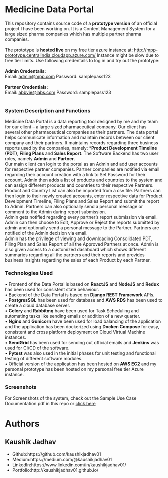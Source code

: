 # Medicine Data Portal
This repository contains source code of a **prototype version** of an official project I have been working on. It is a Content Management System for a large sized pharma companies which has multiple partner pharma companies. 
<br><br>
The prototype is **hosted live** on my free tier azure instance at: http://mpp-prototype.centralindia.cloudapp.azure.com/ Instance might be slow due to free tier limits. Use following credentails to log in and try out the prototype:
<br><br>
**Admin Credentails:**<br>
Email: admin@mpp.com Password: samplepass123
<br><br>
**Partner Credentials:**<br>
Email: abbvie@labs.com Password: samplepass123
<br><br>
### System Description and Functions
Medicine Data Portal is a data reporting tool designed by me and my team for our client – a large sized pharmaceutical company. Our client has several other pharmaceutical companies as their partners. The data portal helps communicate information and maintain records between our client company and their partners. It maintains records regarding three business reports used by the companies, namely: ***Product Development Timeline (PDT)**, **Filing Plans** and **Sales Report**. The Software Backend has two user roles, namely **Admin** and **Partner**.<br> 
Our main client can login to the portal as an Admin and add user accounts for respective partner companies. Partner companies are notified via email regarding their account creation with a link to Set Password for their account. Admin then adds a list of products and countries to the system and can assign different products and countries to their respective Partners. Product and Country List can also be imported from a csv file. Partners can then login to their newly created accounts, enter respective data for Product Development Timeline, Filing Plans and Sales Report and submit the report to Admin. Partners can also optionally send a personal message or comment to the Admin during report submission.<br> 
Admin gets notified regarding every partner’s report submission via email. Admin can then choose to Edit, Approve or Reject the reports submitted by admin and optionally send a personal message to the Partner. Partners are notified of the Admin decision via email.<br>
Admin has the privilege of viewing and downloading Consolidated PDT, Filing Plan and Sales Report of all the Approved Partners at once. Admin is also given access to a customized dashboard which shows different summaries regarding all the partners and their reports and provides business insights regarding the sales of each Product by each Partner.<br>

### Technologies Used
•	Frontend of the Data Portal is based on **ReactJS** and **NodeJS** and **Redux** has been used for consistent state behaviour.<br>
•	Backend of the Data Portal is based on **Django REST Framework** APIs.<br>
•	**PostgresSQL** has been used for database and **AWS RDS** has been used to create a cloud database server.<br>
•	**Celery** and **Rabbitmq** have been used for Task Scheduling and automating tasks like sending emails or addition of a new quarter.<br>
•	**Nginx** and **Gunicorn** have been used for load balancing of the application and the application has been dockerized using **Docker-Compose** for easy, consistent and cross platform deployment on Cloud Virtual Machine instances.<br>
•	**SendGrid** has been used for sending out official emails and **Jenkins** was used for CI/CD of the software.<br>
•	**Pytest** was also used in the initial phases for unit testing and functional testing of different software modules.<br>
•	Official version of the application has been hosted on **AWS EC2** and my personal prototype has been hosted on my personal free tier Azure instance.<br>

### Screenshots
For Screenshots of the system, check out the Sample Use Case Documentation.pdf in this repo or <a href="https://github.com/kaushikjadhav01/Medicine-Data-Portal__Data-Reporting-Tool/blob/master/Sample%20Use%20Case%20Documentation.pdf">click here</a>


# Authors
## Kaushik Jadhav
<ul>
<li>Github:https://github.com/kaushikjadhav01</li>
<li>Medium:https://medium.com/@kaushikjadhav01</li>
<li>LinkedIn:https://www.linkedin.com/in/kaushikjadhav01/</li>
<li>Portfolio:http://kaushikjadhav01.github.io/</li>
</ul>

